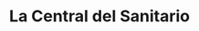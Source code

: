 ---
title: "La Central del Sanitario"
url: /ciudad-autonoma-de-buenos-aires/la-central-del-sanitario/
shop: Baustoffe
---